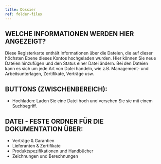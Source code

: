 ```yaml
---
title: Dossier
ref: folder-files
---
```


## WELCHE INFORMATIONEN WERDEN HIER ANGEZEIGT?
Diese Registerkarte enthält Informationen über die Dateien, die auf dieser höchsten Ebene dieses Kontos hochgeladen wurden. Hier können Sie neue Dateien hinzufügen und den Status einer Datei ändern. Bei den Dateien kann es sich um jede Art von Datei handeln, wie z.B. Management- und Arbeitsunterlagen, Zertifikate, Verträge usw.

## BUTTONS (ZWISCHENBEREICH):
- Hochladen: Laden Sie eine Datei hoch und versehen Sie sie mit einem Suchbegriff.

## DATEI - FESTE ORDNER FÜR DIE DOKUMENTATION ÜBER:
- Verträge & Garantien
- Lieferanten & Zertifikate
- Produktspezifikationen und Handbücher
- Zeichnungen und Berechnungen